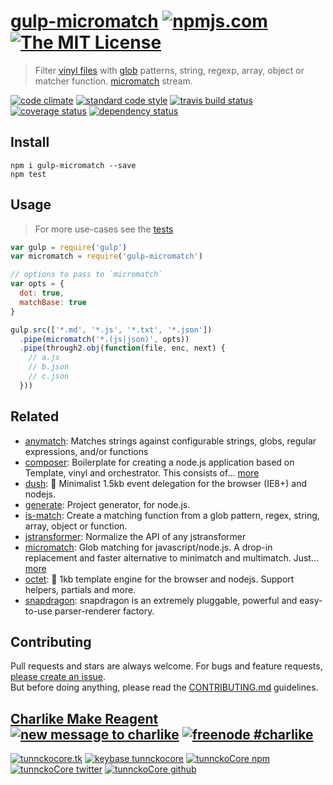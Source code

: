 # [gulp-micromatch][author-www-url] [![npmjs.com][npmjs-img]][npmjs-url] [![The MIT License][license-img]][license-url] 

> Filter [vinyl files](https://github.com/wearefractal/vinyl) with [glob](https://github.com/isaacs/node-glob) patterns, string, regexp, array, object or matcher function. [micromatch](https://github.com/jonschlinkert/micromatch) stream.

[![code climate][codeclimate-img]][codeclimate-url] [![standard code style][standard-img]][standard-url] [![travis build status][travis-img]][travis-url] [![coverage status][coveralls-img]][coveralls-url] [![dependency status][david-img]][david-url]


## Install
```
npm i gulp-micromatch --save
npm test
```


## Usage
> For more use-cases see the [tests](./test.js)

```js
var gulp = require('gulp')
var micromatch = require('gulp-micromatch')

// options to pass to `micromatch`
var opts = {
  dot: true,
  matchBase: true
}

gulp.src(['*.md', '*.js', '*.txt', '*.json'])
  .pipe(micromatch('*.(js|json)', opts))
  .pipe(through2.obj(function(file, enc, next) {
    // a.js
    // b.json
    // c.json
  }))
```


## Related
- [anymatch](https://github.com/es128/anymatch): Matches strings against configurable strings, globs, regular expressions, and/or functions
- [composer](https://github.com/jonschlinkert/composer): Boilerplate for creating a node.js application based on Template, vinyl and orchestrator. This consists of… [more](https://github.com/jonschlinkert/composer)
- [dush](https://github.com/tunnckocore/dush): :clap: Minimalist 1.5kb event delegation for the browser (IE8+) and nodejs.
- [generate](https://github.com/generate/generate): Project generator, for node.js.
- [is-match](https://github.com/jonschlinkert/is-match): Create a matching function from a glob pattern, regex, string, array, object or function.
- [jstransformer](https://github.com/jstransformers/jstransformer): Normalize the API of any jstransformer
- [micromatch](https://github.com/jonschlinkert/micromatch): Glob matching for javascript/node.js. A drop-in replacement and faster alternative to minimatch and multimatch. Just… [more](https://github.com/jonschlinkert/micromatch)
- [octet](https://github.com/tunnckocore/octet): :watermelon: 1kb template engine for the browser and nodejs. Support helpers, partials and more.
- [snapdragon](https://github.com/jonschlinkert/snapdragon): snapdragon is an extremely pluggable, powerful and easy-to-use parser-renderer factory.


## Contributing
Pull requests and stars are always welcome. For bugs and feature requests, [please create an issue](https://github.com/tunnckoCore/gulp-micromatch/issues/new).  
But before doing anything, please read the [CONTRIBUTING.md](./CONTRIBUTING.md) guidelines.


## [Charlike Make Reagent](http://j.mp/1stW47C) [![new message to charlike][new-message-img]][new-message-url] [![freenode #charlike][freenode-img]][freenode-url]

[![tunnckocore.tk][author-www-img]][author-www-url] [![keybase tunnckocore][keybase-img]][keybase-url] [![tunnckoCore npm][author-npm-img]][author-npm-url] [![tunnckoCore twitter][author-twitter-img]][author-twitter-url] [![tunnckoCore github][author-github-img]][author-github-url]


[npmjs-url]: https://www.npmjs.com/package/gulp-micromatch
[npmjs-img]: https://img.shields.io/npm/v/gulp-micromatch.svg?label=gulp-micromatch

[license-url]: https://github.com/tunnckoCore/gulp-micromatch/blob/master/LICENSE.md
[license-img]: https://img.shields.io/badge/license-MIT-blue.svg


[codeclimate-url]: https://codeclimate.com/github/tunnckoCore/gulp-micromatch
[codeclimate-img]: https://img.shields.io/codeclimate/github/tunnckoCore/gulp-micromatch.svg

[travis-url]: https://travis-ci.org/tunnckoCore/gulp-micromatch
[travis-img]: https://img.shields.io/travis/tunnckoCore/gulp-micromatch.svg

[coveralls-url]: https://coveralls.io/r/tunnckoCore/gulp-micromatch
[coveralls-img]: https://img.shields.io/coveralls/tunnckoCore/gulp-micromatch.svg

[david-url]: https://david-dm.org/tunnckoCore/gulp-micromatch
[david-img]: https://img.shields.io/david/tunnckoCore/gulp-micromatch.svg

[standard-url]: https://github.com/feross/standard
[standard-img]: https://img.shields.io/badge/code%20style-standard-brightgreen.svg


[author-www-url]: http://www.tunnckocore.tk
[author-www-img]: https://img.shields.io/badge/www-tunnckocore.tk-fe7d37.svg

[keybase-url]: https://keybase.io/tunnckocore
[keybase-img]: https://img.shields.io/badge/keybase-tunnckocore-8a7967.svg

[author-npm-url]: https://www.npmjs.com/~tunnckocore
[author-npm-img]: https://img.shields.io/badge/npm-~tunnckocore-cb3837.svg

[author-twitter-url]: https://twitter.com/tunnckoCore
[author-twitter-img]: https://img.shields.io/badge/twitter-@tunnckoCore-55acee.svg

[author-github-url]: https://github.com/tunnckoCore
[author-github-img]: https://img.shields.io/badge/github-@tunnckoCore-4183c4.svg

[freenode-url]: http://webchat.freenode.net/?channels=charlike
[freenode-img]: https://img.shields.io/badge/freenode-%23charlike-5654a4.svg

[new-message-url]: https://github.com/tunnckoCore/messages
[new-message-img]: https://img.shields.io/badge/ask%20me-anything-green.svg